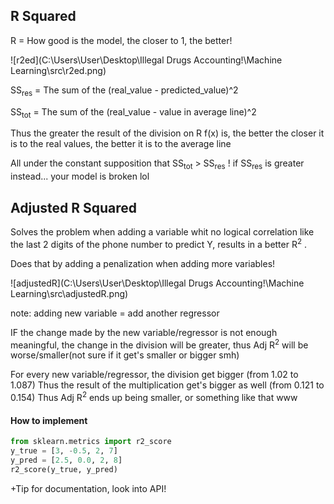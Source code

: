 <h2>R Squared</h2>

R = How good is the model, the closer to 1, the better!

![r2ed](C:\Users\User\Desktop\Illegal Drugs Accounting!\Machine Learning\src\r2ed.png)

SS<sub>res</sub> = The sum of the (real_value - predicted_value)^2

SS<sub>tot</sub> = The sum of the (real_value - value in average line)^2

Thus the greater the result of the division on R f(x) is, the better
the closer it is to the real values, the better it is to the average line

All under the constant supposition that  SS<sub>tot</sub> > SS<sub>res</sub> !
if  SS<sub>res</sub> is greater instead... your model is broken lol

<h2>Adjusted R Squared</h2>

Solves the problem when adding a variable whit no logical correlation like the last 2 digits of the phone number to predict Y, results in a better R<sup>2</sup> .

Does that by adding a penalization when adding more variables!

![adjustedR](C:\Users\User\Desktop\Illegal Drugs Accounting!\Machine Learning\src\adjustedR.png)

note: adding new variable = add another regressor

IF the change made by the new variable/regressor is not enough meaningful, the change in the division will be greater, thus Adj R<sup>2</sup> will be worse/smaller(not sure if it get's smaller or bigger smh)

For every new variable/regressor, the division get bigger (from 1.02 to 1.087)
Thus the result of the multiplication get's bigger as well (from 0.121 to 0.154)
Thus Adj R<sup>2</sup> ends up being smaller, or something like that www

<h4>How to implement</h4>

```python
from sklearn.metrics import r2_score
y_true = [3, -0.5, 2, 7]
y_pred = [2.5, 0.0, 2, 8]
r2_score(y_true, y_pred)
```

+Tip for documentation, look into API!